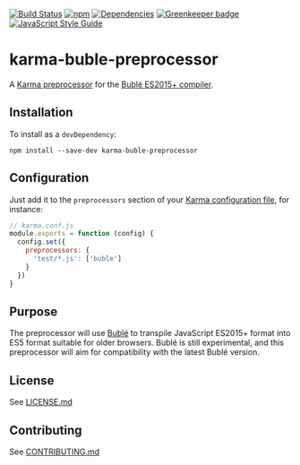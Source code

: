 [![Build Status](https://travis-ci.org/blgm/karma-buble-preprocessor.svg?branch=master)](https://travis-ci.org/blgm/karma-buble-preprocessor)
[![npm](https://img.shields.io/npm/v/karma-buble-preprocessor.svg)](https://www.npmjs.com/package/karma-buble-preprocessor)
[![Dependencies](https://david-dm.org/blgm/karma-buble-preprocessor.svg)](https://david-dm.org/blgm/karma-buble-preprocessor)
[![Greenkeeper badge](https://badges.greenkeeper.io/blgm/karma-buble-preprocessor.svg)](https://greenkeeper.io/)
[![JavaScript Style Guide](https://img.shields.io/badge/code_style-standard-brightgreen.svg)](https://standardjs.com)

# karma-buble-preprocessor
A [Karma preprocessor](http://karma-runner.github.io/1.0/config/preprocessors.html) for the [Bublé ES2015+ compiler](http://buble.surge.sh/guide/).

## Installation
To install as a `devDependency`:
```
npm install --save-dev karma-buble-preprocessor
```

## Configuration
Just add it to the `preprocessors` section of your [Karma configuration file](http://karma-runner.github.io/1.0/config/configuration-file.html), for instance:
```javascript
// karma.conf.js
module.exports = function (config) {
  config.set({
    preprocessors: {
      'test/*.js': ['buble']
    }
  })
}
```

## Purpose
The preprocessor will use [Bublé](http://buble.surge.sh/guide/) to transpile JavaScript ES2015+ format into
ES5 format suitable for older browsers.  Bublé is still experimental, and this preprocessor will aim for
compatibility with the latest Bublé version.

## License
See [LICENSE.md](LICENSE.md)

## Contributing
See [CONTRIBUTING.md](CONTRIBUTING.md)
